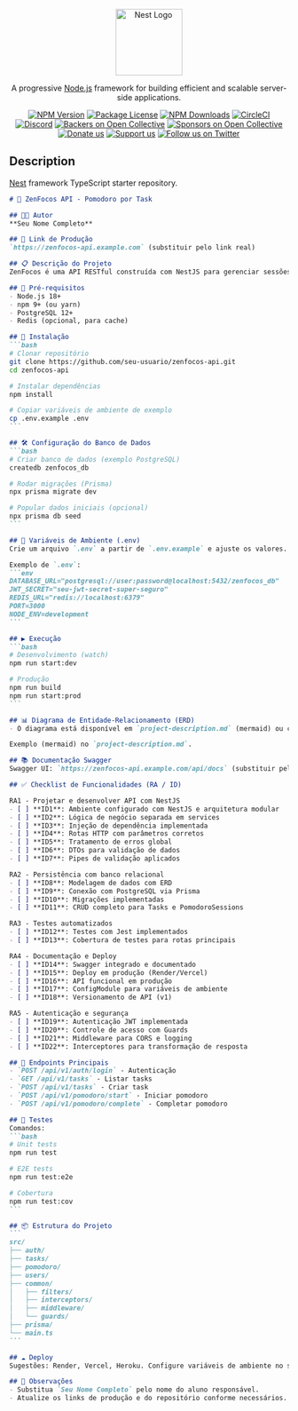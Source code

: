 <p align="center">
  <a href="http://nestjs.com/" target="blank"><img src="https://nestjs.com/img/logo-small.svg" width="120" alt="Nest Logo" /></a>
</p>

[circleci-image]: https://img.shields.io/circleci/build/github/nestjs/nest/master?token=abc123def456
[circleci-url]: https://circleci.com/gh/nestjs/nest

  <p align="center">A progressive <a href="http://nodejs.org" target="_blank">Node.js</a> framework for building efficient and scalable server-side applications.</p>
    <p align="center">
<a href="https://www.npmjs.com/~nestjscore" target="_blank"><img src="https://img.shields.io/npm/v/@nestjs/core.svg" alt="NPM Version" /></a>
<a href="https://www.npmjs.com/~nestjscore" target="_blank"><img src="https://img.shields.io/npm/l/@nestjs/core.svg" alt="Package License" /></a>
<a href="https://www.npmjs.com/~nestjscore" target="_blank"><img src="https://img.shields.io/npm/dm/@nestjs/common.svg" alt="NPM Downloads" /></a>
<a href="https://circleci.com/gh/nestjs/nest" target="_blank"><img src="https://img.shields.io/circleci/build/github/nestjs/nest/master" alt="CircleCI" /></a>
<a href="https://discord.gg/G7Qnnhy" target="_blank"><img src="https://img.shields.io/badge/discord-online-brightgreen.svg" alt="Discord"/></a>
<a href="https://opencollective.com/nest#backer" target="_blank"><img src="https://opencollective.com/nest/backers/badge.svg" alt="Backers on Open Collective" /></a>
<a href="https://opencollective.com/nest#sponsor" target="_blank"><img src="https://opencollective.com/nest/sponsors/badge.svg" alt="Sponsors on Open Collective" /></a>
  <a href="https://paypal.me/kamilmysliwiec" target="_blank"><img src="https://img.shields.io/badge/Donate-PayPal-ff3f59.svg" alt="Donate us"/></a>
    <a href="https://opencollective.com/nest#sponsor"  target="_blank"><img src="https://img.shields.io/badge/Support%20us-Open%20Collective-41B883.svg" alt="Support us"></a>
  <a href="https://twitter.com/nestframework" target="_blank"><img src="https://img.shields.io/twitter/follow/nestframework.svg?style=social&label=Follow" alt="Follow us on Twitter"></a>
</p>
  <!--[![Backers on Open Collective](https://opencollective.com/nest/backers/badge.svg)](https://opencollective.com/nest#backer)
  [![Sponsors on Open Collective](https://opencollective.com/nest/sponsors/badge.svg)](https://opencollective.com/nest#sponsor)-->

## Description

[Nest](https://github.com/nestjs/nest) framework TypeScript starter repository.

````markdown
# 🍅 ZenFocos API - Pomodoro por Task

## 👨‍💻 Autor
**Seu Nome Completo**

## 🔗 Link de Produção
`https://zenfocos-api.example.com` (substituir pelo link real)

## 📋 Descrição do Projeto
ZenFocos é uma API RESTful construída com NestJS para gerenciar sessões Pomodoro focadas em tarefas. A API permite criar e gerenciar tasks, iniciar/completar sessões de pomodoro, controlar intervalos e gerar estatísticas de produtividade.

## 📌 Pré-requisitos
- Node.js 18+
- npm 9+ (ou yarn)
- PostgreSQL 12+
- Redis (opcional, para cache)

## 🚀 Instalação
```bash
# Clonar repositório
git clone https://github.com/seu-usuario/zenfocos-api.git
cd zenfocos-api

# Instalar dependências
npm install

# Copiar variáveis de ambiente de exemplo
cp .env.example .env
```

## 🛠️ Configuração do Banco de Dados
```bash
# Criar banco de dados (exemplo PostgreSQL)
createdb zenfocos_db

# Rodar migrações (Prisma)
npx prisma migrate dev

# Popular dados iniciais (opcional)
npx prisma db seed
```

## 🔐 Variáveis de Ambiente (.env)
Crie um arquivo `.env` a partir de `.env.example` e ajuste os valores.

Exemplo de `.env`:
```env
DATABASE_URL="postgresql://user:password@localhost:5432/zenfocos_db"
JWT_SECRET="seu-jwt-secret-super-seguro"
REDIS_URL="redis://localhost:6379"
PORT=3000
NODE_ENV=development
```

## ▶️ Execução
```bash
# Desenvolvimento (watch)
npm run start:dev

# Produção
npm run build
npm run start:prod
```

## 📊 Diagrama de Entidade-Relacionamento (ERD)
- O diagrama está disponível em `project-description.md` (mermaid) ou crie uma imagem `docs/erd.png` e faça referência aqui.

Exemplo (mermaid) no `project-description.md`.

## 📚 Documentação Swagger
Swagger UI: `https://zenfocos-api.example.com/api/docs` (substituir pela URL real em produção)

## ✅ Checklist de Funcionalidades (RA / ID)

RA1 - Projetar e desenvolver API com NestJS
- [ ] **ID1**: Ambiente configurado com NestJS e arquitetura modular
- [ ] **ID2**: Lógica de negócio separada em services
- [ ] **ID3**: Injeção de dependência implementada
- [ ] **ID4**: Rotas HTTP com parâmetros corretos
- [ ] **ID5**: Tratamento de erros global
- [ ] **ID6**: DTOs para validação de dados
- [ ] **ID7**: Pipes de validação aplicados

RA2 - Persistência com banco relacional
- [ ] **ID8**: Modelagem de dados com ERD
- [ ] **ID9**: Conexão com PostgreSQL via Prisma
- [ ] **ID10**: Migrações implementadas
- [ ] **ID11**: CRUD completo para Tasks e PomodoroSessions

RA3 - Testes automatizados
- [ ] **ID12**: Testes com Jest implementados
- [ ] **ID13**: Cobertura de testes para rotas principais

RA4 - Documentação e Deploy
- [ ] **ID14**: Swagger integrado e documentado
- [ ] **ID15**: Deploy em produção (Render/Vercel)
- [ ] **ID16**: API funcional em produção
- [ ] **ID17**: ConfigModule para variáveis de ambiente
- [ ] **ID18**: Versionamento de API (v1)

RA5 - Autenticação e segurança
- [ ] **ID19**: Autenticação JWT implementada
- [ ] **ID20**: Controle de acesso com Guards
- [ ] **ID21**: Middleware para CORS e logging
- [ ] **ID22**: Interceptores para transformação de resposta

## 🔎 Endpoints Principais
- `POST /api/v1/auth/login` - Autenticação
- `GET /api/v1/tasks` - Listar tasks
- `POST /api/v1/tasks` - Criar task
- `POST /api/v1/pomodoro/start` - Iniciar pomodoro
- `POST /api/v1/pomodoro/complete` - Completar pomodoro

## 🧪 Testes
Comandos:
```bash
# Unit tests
npm run test

# E2E tests
npm run test:e2e

# Cobertura
npm run test:cov
```

## 📦 Estrutura do Projeto
```
src/
├── auth/
├── tasks/
├── pomodoro/
├── users/
├── common/
│   ├── filters/
│   ├── interceptors/
│   ├── middleware/
│   └── guards/
├── prisma/
└── main.ts
```

## ☁️ Deploy
Sugestões: Render, Vercel, Heroku. Configure variáveis de ambiente no serviço e aponte o banco de dados para PostgreSQL gerenciado.

## 📌 Observações
- Substitua `Seu Nome Completo` pelo nome do aluno responsável.
- Atualize os links de produção e do repositório conforme necessários.

````
